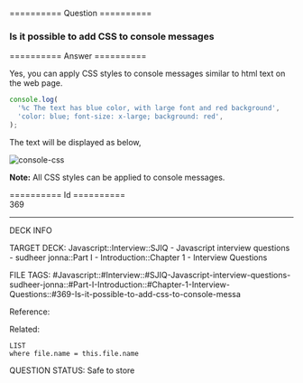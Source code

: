 ========== Question ==========  

### Is it possible to add CSS to console messages  

========== Answer ==========  

Yes, you can apply CSS styles to console messages similar to html text on the
web page.

```javascript
console.log(
  '%c The text has blue color, with large font and red background',
  'color: blue; font-size: x-large; background: red',
);
```

The text will be displayed as below,

![console-css](../../../../images/console-css.png)

**Note:** All CSS styles can be applied to console messages.

========== Id ==========  
369

---

DECK INFO

TARGET DECK: Javascript::Interview::SJIQ - Javascript interview questions - sudheer jonna::Part I - Introduction::Chapter 1 - Interview Questions

FILE TAGS: #Javascript::#Interview::#SJIQ-Javascript-interview-questions-sudheer-jonna::#Part-I-Introduction::#Chapter-1-Interview-Questions::#369-Is-it-possible-to-add-css-to-console-messa

Reference:

Related:

```dataview
LIST
where file.name = this.file.name
```

QUESTION STATUS: Safe to store
